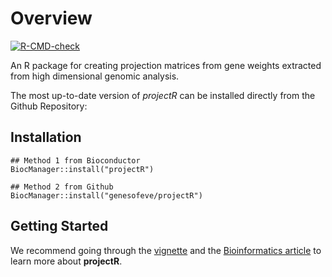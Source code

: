 # Overview

[![R-CMD-check](https://github.com/genesofeve/projectR/actions/workflows/R-CMD-check.yml/badge.svg)](https://github.com/genesofeve/projectR/actions/workflows/R-CMD-check.yml)

An R package for creating projection matrices from gene weights extracted from
high dimensional genomic analysis.

The most up-to-date version of *projectR* can be installed directly from the
Github Repository:

## Installation
```
## Method 1 from Bioconductor
BiocManager::install("projectR")

## Method 2 from Github
BiocManager::install("genesofeve/projectR")
```
## Getting Started
We recommend going through the [vignette](https://www.bioconductor.org/packages/release/bioc/vignettes/projectR/inst/doc/projectR.pdf) and the [Bioinformatics article](https://academic.oup.com/bioinformatics/article/36/11/3592/5804979) to learn more about **projectR**.
